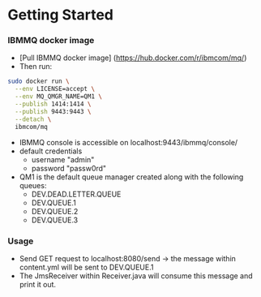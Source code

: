 # Getting Started

### IBMMQ docker image

* [Pull IBMMQ docker image] (https://hub.docker.com/r/ibmcom/mq/)
* Then run:

```bash
sudo docker run \
  --env LICENSE=accept \
  --env MQ_QMGR_NAME=QM1 \
  --publish 1414:1414 \
  --publish 9443:9443 \
  --detach \
  ibmcom/mq
```

* IBMMQ console is accessible on localhost:9443/ibmmq/console/
* default credentials
    - username "admin"
    - password "passw0rd"
* QM1 is the default queue manager created along with the following queues:
    - DEV.DEAD.LETTER.QUEUE
    - DEV.QUEUE.1
    - DEV.QUEUE.2
    - DEV.QUEUE.3
    
### Usage

* Send GET request to localhost:8080/send -> the message within content.yml will be sent to DEV.QUEUE.1
* The JmsReceiver within Receiver.java will consume this message and print it out.  

